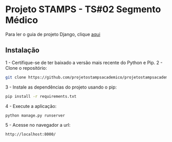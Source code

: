 Projeto STAMPS - TS#02 Segmento Médico
=======================================

Para ler o guia de projeto Django, clique [aqui](GUIA.md)

Instalação
------------

1 - Certifique-se de ter baixado a versão mais recente do Python e Pip.
2 - Clone o repositório:

```bash
git clone https://github.com/projetostampsacademico/projetostampsacademico.git
```

3 - Instale as dependências do projeto usando o pip:

```bash
pip install -r requirements.txt
```

4 - Execute a aplicação:

```bash
python manage.py runserver
```

5 - Acesse no navegador a url:

```bash
http://localhost:8000/
```
